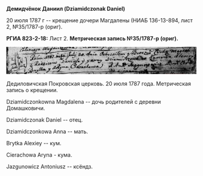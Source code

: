 **Демидчёнок Даниил (Dziamidczonak Daniel)**

20 июля 1787 г -- крещение дочери Магдалены (НИАБ 136-13-894, лист 2,
№35/1787-р (ориг).

**РГИА 823-2-18:** Лист 2. **Метрическая запись №35/1787-р (ориг).**

![](./media/dc515a5c9b33deff23625006994f0a37230d1899.png)

Дедиловичская Покровская церковь. 20 июля 1787 года. Метрическая запись
о крещении.

Dziamidczonkowna Magdalena -- дочь родителей с деревни Домашковичи.

Dziamidczonak Daniel -- отец.

Dziamidczonkowa Anna -- мать.

Brytka Alexiey -- кум.

Cierachowa Aryna - кума.

Jazgunowicz Antoniusz -- ксёндз.
